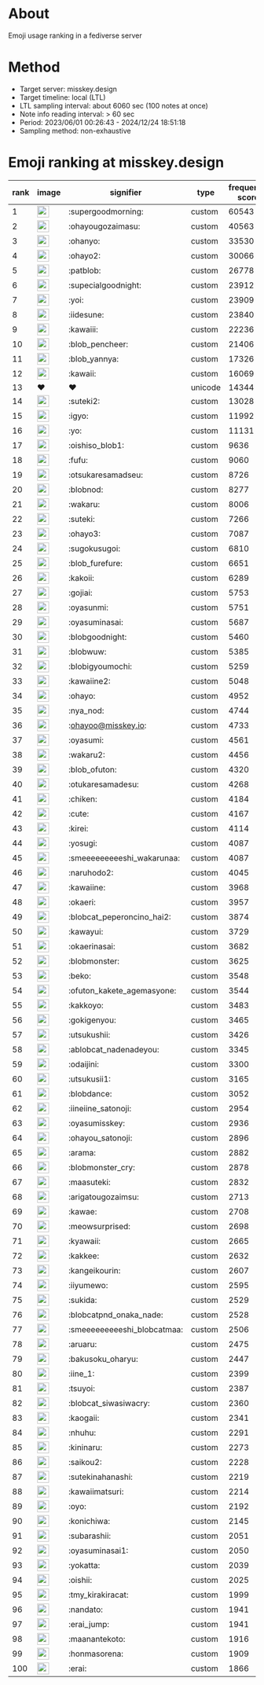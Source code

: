 # About
Emoji usage ranking in a fediverse server

# Method
- Target server: misskey.design
- Target timeline: local (LTL)
- LTL sampling interval: about 6060 sec (100 notes at once)
- Note info reading interval: > 60 sec
- Period: 2023/06/01 00:26:43 - 2024/12/24 18:51:18 
- Sampling method: non-exhaustive

# Emoji ranking at misskey.design

|rank|image|signifier|type|frequency score|
|----|----|----|----|----|
|1|<img height="24" src="https://misskey.design/emoji/supergoodmorning.webp">|:supergoodmorning:|custom|60543|
|2|<img height="24" src="https://misskey.design/emoji/ohayougozaimasu.webp">|:ohayougozaimasu:|custom|40563|
|3|<img height="24" src="https://misskey.design/emoji/ohanyo.webp">|:ohanyo:|custom|33530|
|4|<img height="24" src="https://misskey.design/emoji/ohayo2.webp">|:ohayo2:|custom|30066|
|5|<img height="24" src="https://misskey.design/emoji/patblob.webp">|:patblob:|custom|26778|
|6|<img height="24" src="https://misskey.design/emoji/supecialgoodnight.webp">|:supecialgoodnight:|custom|23912|
|7|<img height="24" src="https://misskey.design/emoji/yoi.webp">|:yoi:|custom|23909|
|8|<img height="24" src="https://misskey.design/emoji/iidesune.webp">|:iidesune:|custom|23840|
|9|<img height="24" src="https://misskey.design/emoji/kawaiii.webp">|:kawaiii:|custom|22236|
|10|<img height="24" src="https://misskey.design/emoji/blob_pencheer.webp">|:blob_pencheer:|custom|21406|
|11|<img height="24" src="https://misskey.design/emoji/blob_yannya.webp">|:blob_yannya:|custom|17326|
|12|<img height="24" src="https://misskey.design/emoji/kawaii.webp">|:kawaii:|custom|16069|
|13|❤|❤|unicode|14344|
|14|<img height="24" src="https://misskey.design/emoji/suteki2.webp">|:suteki2:|custom|13028|
|15|<img height="24" src="https://misskey.design/emoji/igyo.webp">|:igyo:|custom|11992|
|16|<img height="24" src="https://misskey.design/emoji/yo.webp">|:yo:|custom|11131|
|17|<img height="24" src="https://misskey.design/emoji/oishiso_blob1.webp">|:oishiso_blob1:|custom|9636|
|18|<img height="24" src="https://misskey.design/emoji/fufu.webp">|:fufu:|custom|9060|
|19|<img height="24" src="https://misskey.design/emoji/otsukaresamadseu.webp">|:otsukaresamadseu:|custom|8726|
|20|<img height="24" src="https://misskey.design/emoji/blobnod.webp">|:blobnod:|custom|8277|
|21|<img height="24" src="https://misskey.design/emoji/wakaru.webp">|:wakaru:|custom|8006|
|22|<img height="24" src="https://misskey.design/emoji/suteki.webp">|:suteki:|custom|7266|
|23|<img height="24" src="https://misskey.design/emoji/ohayo3.webp">|:ohayo3:|custom|7087|
|24|<img height="24" src="https://misskey.design/emoji/sugokusugoi.webp">|:sugokusugoi:|custom|6810|
|25|<img height="24" src="https://misskey.design/emoji/blob_furefure.webp">|:blob_furefure:|custom|6651|
|26|<img height="24" src="https://misskey.design/emoji/kakoii.webp">|:kakoii:|custom|6289|
|27|<img height="24" src="https://misskey.design/emoji/gojiai.webp">|:gojiai:|custom|5753|
|28|<img height="24" src="https://misskey.design/emoji/oyasunmi.webp">|:oyasunmi:|custom|5751|
|29|<img height="24" src="https://misskey.design/emoji/oyasuminasai.webp">|:oyasuminasai:|custom|5687|
|30|<img height="24" src="https://misskey.design/emoji/blobgoodnight.webp">|:blobgoodnight:|custom|5460|
|31|<img height="24" src="https://misskey.design/emoji/blobwuw.webp">|:blobwuw:|custom|5385|
|32|<img height="24" src="https://misskey.design/emoji/blobigyoumochi.webp">|:blobigyoumochi:|custom|5259|
|33|<img height="24" src="https://misskey.design/emoji/kawaiine2.webp">|:kawaiine2:|custom|5048|
|34|<img height="24" src="https://misskey.design/emoji/ohayo.webp">|:ohayo:|custom|4952|
|35|<img height="24" src="https://misskey.design/emoji/nya_nod.webp">|:nya_nod:|custom|4744|
|36|<img height="24" src="https://misskey.design/emoji/ohayoo.webp">|:ohayoo@misskey.io:|custom|4733|
|37|<img height="24" src="https://misskey.design/emoji/oyasumi.webp">|:oyasumi:|custom|4561|
|38|<img height="24" src="https://misskey.design/emoji/wakaru2.webp">|:wakaru2:|custom|4456|
|39|<img height="24" src="https://misskey.design/emoji/blob_ofuton.webp">|:blob_ofuton:|custom|4320|
|40|<img height="24" src="https://misskey.design/emoji/otukaresamadesu.webp">|:otukaresamadesu:|custom|4268|
|41|<img height="24" src="https://misskey.design/emoji/chiken.webp">|:chiken:|custom|4184|
|42|<img height="24" src="https://misskey.design/emoji/cute.webp">|:cute:|custom|4167|
|43|<img height="24" src="https://misskey.design/emoji/kirei.webp">|:kirei:|custom|4114|
|44|<img height="24" src="https://misskey.design/emoji/yosugi.webp">|:yosugi:|custom|4087|
|45|<img height="24" src="https://misskey.design/emoji/smeeeeeeeeeshi_wakarunaa.webp">|:smeeeeeeeeeshi_wakarunaa:|custom|4087|
|46|<img height="24" src="https://misskey.design/emoji/naruhodo2.webp">|:naruhodo2:|custom|4045|
|47|<img height="24" src="https://misskey.design/emoji/kawaiine.webp">|:kawaiine:|custom|3968|
|48|<img height="24" src="https://misskey.design/emoji/okaeri.webp">|:okaeri:|custom|3957|
|49|<img height="24" src="https://misskey.design/emoji/blobcat_peperoncino_hai2.webp">|:blobcat_peperoncino_hai2:|custom|3874|
|50|<img height="24" src="https://misskey.design/emoji/kawayui.webp">|:kawayui:|custom|3729|
|51|<img height="24" src="https://misskey.design/emoji/okaerinasai.webp">|:okaerinasai:|custom|3682|
|52|<img height="24" src="https://misskey.design/emoji/blobmonster.webp">|:blobmonster:|custom|3625|
|53|<img height="24" src="https://misskey.design/emoji/beko.webp">|:beko:|custom|3548|
|54|<img height="24" src="https://misskey.design/emoji/ofuton_kakete_agemasyone.webp">|:ofuton_kakete_agemasyone:|custom|3544|
|55|<img height="24" src="https://misskey.design/emoji/kakkoyo.webp">|:kakkoyo:|custom|3483|
|56|<img height="24" src="https://misskey.design/emoji/gokigenyou.webp">|:gokigenyou:|custom|3465|
|57|<img height="24" src="https://misskey.design/emoji/utsukushii.webp">|:utsukushii:|custom|3426|
|58|<img height="24" src="https://misskey.design/emoji/ablobcat_nadenadeyou.webp">|:ablobcat_nadenadeyou:|custom|3345|
|59|<img height="24" src="https://misskey.design/emoji/odaijini.webp">|:odaijini:|custom|3300|
|60|<img height="24" src="https://misskey.design/emoji/utsukusii1.webp">|:utsukusii1:|custom|3165|
|61|<img height="24" src="https://misskey.design/emoji/blobdance.webp">|:blobdance:|custom|3052|
|62|<img height="24" src="https://misskey.design/emoji/iineiine_satonoji.webp">|:iineiine_satonoji:|custom|2954|
|63|<img height="24" src="https://misskey.design/emoji/oyasumisskey.webp">|:oyasumisskey:|custom|2936|
|64|<img height="24" src="https://misskey.design/emoji/ohayou_satonoji.webp">|:ohayou_satonoji:|custom|2896|
|65|<img height="24" src="https://misskey.design/emoji/arama.webp">|:arama:|custom|2882|
|66|<img height="24" src="https://misskey.design/emoji/blobmonster_cry.webp">|:blobmonster_cry:|custom|2878|
|67|<img height="24" src="https://misskey.design/emoji/maasuteki.webp">|:maasuteki:|custom|2832|
|68|<img height="24" src="https://misskey.design/emoji/arigatougozaimsu.webp">|:arigatougozaimsu:|custom|2713|
|69|<img height="24" src="https://misskey.design/emoji/kawae.webp">|:kawae:|custom|2708|
|70|<img height="24" src="https://misskey.design/emoji/meowsurprised.webp">|:meowsurprised:|custom|2698|
|71|<img height="24" src="https://misskey.design/emoji/kyawaii.webp">|:kyawaii:|custom|2665|
|72|<img height="24" src="https://misskey.design/emoji/kakkee.webp">|:kakkee:|custom|2632|
|73|<img height="24" src="https://misskey.design/emoji/kangeikourin.webp">|:kangeikourin:|custom|2607|
|74|<img height="24" src="https://misskey.design/emoji/iiyumewo.webp">|:iiyumewo:|custom|2595|
|75|<img height="24" src="https://misskey.design/emoji/sukida.webp">|:sukida:|custom|2529|
|76|<img height="24" src="https://misskey.design/emoji/blobcatpnd_onaka_nade.webp">|:blobcatpnd_onaka_nade:|custom|2528|
|77|<img height="24" src="https://misskey.design/emoji/smeeeeeeeeeshi_blobcatmaa.webp">|:smeeeeeeeeeshi_blobcatmaa:|custom|2506|
|78|<img height="24" src="https://misskey.design/emoji/aruaru.webp">|:aruaru:|custom|2475|
|79|<img height="24" src="https://misskey.design/emoji/bakusoku_oharyu.webp">|:bakusoku_oharyu:|custom|2447|
|80|<img height="24" src="https://misskey.design/emoji/iine_1.webp">|:iine_1:|custom|2399|
|81|<img height="24" src="https://misskey.design/emoji/tsuyoi.webp">|:tsuyoi:|custom|2387|
|82|<img height="24" src="https://misskey.design/emoji/blobcat_siwasiwacry.webp">|:blobcat_siwasiwacry:|custom|2360|
|83|<img height="24" src="https://misskey.design/emoji/kaogaii.webp">|:kaogaii:|custom|2341|
|84|<img height="24" src="https://misskey.design/emoji/nhuhu.webp">|:nhuhu:|custom|2291|
|85|<img height="24" src="https://misskey.design/emoji/kininaru.webp">|:kininaru:|custom|2273|
|86|<img height="24" src="https://misskey.design/emoji/saikou2.webp">|:saikou2:|custom|2228|
|87|<img height="24" src="https://misskey.design/emoji/sutekinahanashi.webp">|:sutekinahanashi:|custom|2219|
|88|<img height="24" src="https://misskey.design/emoji/kawaiimatsuri.webp">|:kawaiimatsuri:|custom|2214|
|89|<img height="24" src="https://misskey.design/emoji/oyo.webp">|:oyo:|custom|2192|
|90|<img height="24" src="https://misskey.design/emoji/konichiwa.webp">|:konichiwa:|custom|2145|
|91|<img height="24" src="https://misskey.design/emoji/subarashii.webp">|:subarashii:|custom|2051|
|92|<img height="24" src="https://misskey.design/emoji/oyasuminasai1.webp">|:oyasuminasai1:|custom|2050|
|93|<img height="24" src="https://misskey.design/emoji/yokatta.webp">|:yokatta:|custom|2039|
|94|<img height="24" src="https://misskey.design/emoji/oishii.webp">|:oishii:|custom|2025|
|95|<img height="24" src="https://misskey.design/emoji/tmy_kirakiracat.webp">|:tmy_kirakiracat:|custom|1999|
|96|<img height="24" src="https://misskey.design/emoji/nandato.webp">|:nandato:|custom|1941|
|97|<img height="24" src="https://misskey.design/emoji/erai_jump.webp">|:erai_jump:|custom|1941|
|98|<img height="24" src="https://misskey.design/emoji/maanantekoto.webp">|:maanantekoto:|custom|1916|
|99|<img height="24" src="https://misskey.design/emoji/honmasorena.webp">|:honmasorena:|custom|1909|
|100|<img height="24" src="https://misskey.design/emoji/erai.webp">|:erai:|custom|1866|
